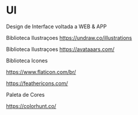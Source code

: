 # UI
Design de Interface voltada a WEB &amp; APP

Biblioteca Ilustraçoes
https://undraw.co/illustrations

Biblioteca Ilustraçoes
https://avataaars.com/

Biblioteca Icones

https://www.flaticon.com/br/

https://feathericons.com/


Paleta de Cores

https://colorhunt.co/


